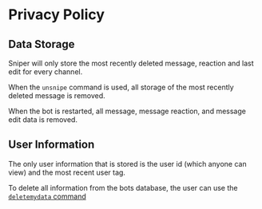 # Privacy Policy

## Data Storage

Sniper will only store the most recently deleted message, reaction and last edit for every channel.

When the `unsnipe` command is used, all storage of the most recently deleted message is removed.

When the bot is restarted, all message, message reaction, and message edit data is removed.

## User Information

The only user information that is stored is the user id (which anyone can view) and the most recent user tag.

To delete all information from the bots database, the user can use the [`deletemydata` command](./commands/index.md#deletealldata)
